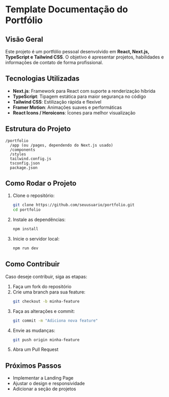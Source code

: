 # Template Documentação do Portfólio

## Visão Geral
Este projeto é um portfólio pessoal desenvolvido em **React, Next.js, TypeScript e Tailwind CSS**. O objetivo é apresentar projetos, habilidades e informações de contato de forma profissional.

## Tecnologias Utilizadas
- **Next.js**: Framework para React com suporte a renderização híbrida
- **TypeScript**: Tipagem estática para maior segurança no código
- **Tailwind CSS**: Estilização rápida e flexível
- **Framer Motion**: Animações suaves e performáticas
- **React Icons / Heroicons**: Ícones para melhor visualização

## Estrutura do Projeto
```
/portfolio
  /app (ou /pages, dependendo do Next.js usado)
  /components
  /styles
  tailwind.config.js
  tsconfig.json
  package.json
```

## Como Rodar o Projeto
1. Clone o repositório:
   ```sh
   git clone https://github.com/seuusuario/portfolio.git
   cd portfolio
   ```
2. Instale as dependências:
   ```sh
   npm install
   ```
3. Inicie o servidor local:
   ```sh
   npm run dev
   ```

## Como Contribuir
Caso deseje contribuir, siga as etapas:
1. Faça um fork do repositório
2. Crie uma branch para sua feature:
   ```sh
   git checkout -b minha-feature
   ```
3. Faça as alterações e commit:
   ```sh
   git commit -m "Adiciona nova feature"
   ```
4. Envie as mudanças:
   ```sh
   git push origin minha-feature
   ```
5. Abra um Pull Request

## Próximos Passos
- Implementar a Landing Page
- Ajustar o design e responsividade
- Adicionar a seção de projetos

